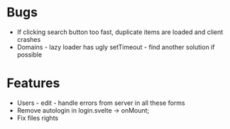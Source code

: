 # Bugs

- If clicking search button too fast, duplicate items are loaded and client crashes
- Domains - lazy loader has ugly setTimeout - find another solution if possible

# Features

- Users - edit - handle errors from server in all these forms
- Remove autologin in login.svelte -> onMount;
- Fix files rights
